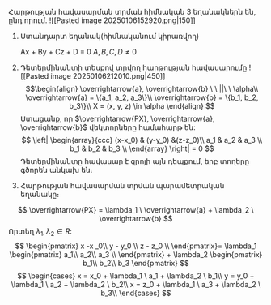 
Հարթության հավասարման տրման հիմնական 3 եղանակներն են, ընդ որում․
![[Pasted image 20250106152920.png|150]]

1. Ստանդարտ եղանակ(հիմնականում կիրառվող)
   
   Ax + By + Cz + D = 0
   $A, B, C, D \neq 0$ 
   
2. Դետերմինանտի տեսքով տրվող հարթության հավասարումը 
   ![[Pasted image 20250106212010.png|450]]
   $$\begin{align}
   \overrightarrow{a}, \overrightarrow{b} \ \ ||\ \ \alpha\\
   \overrightarrow{a} = \{a_1, a_2, a_3\}\\
   \overrightarrow{b} = \{b_1, b_2, b_3\}\\
   X = (x, y, z) \in \alpha
   \end{align}
   $$
Ստացանք, որ $\overrightarrow{PX}, \overrightarrow{a}, \overrightarrow{b}$ վեկտորները համահարթ են:
$$
\left|
\begin{array}{ccc}
(x-x_0) & (y-y_0) &(z-z_0)\\
a_1 & a_2 & a_3  \\ 
b_1 & b_2 & b_3 \\
\end{array} 
\right| = 0
$$
Դետերմինանտը հավասար է զրոյի այն դեպքում, երբ տողերը գծորեն անկախ են։

3. Հարթության հավասարման տրման պարամետրական եղանակը։

$$
\overrightarrow{PX} = \lambda_1 \ \overrightarrow{a} + \lambda_2 \ \overrightarrow{b}
$$
Որտեղ $\lambda_1, \lambda_2 \in R$:
$$
\begin{pmatrix}
x -x _0\\
y - y_0 \\ 
z - z_0 \\
\end{pmatrix}= \lambda_1
\begin{pmatrix}
a_1\\
a_2\\
a_3 \\
\end{pmatrix} + \lambda_2 
\begin{pmatrix}
b_1\\
b_2\\
b_3
\end{pmatrix}
$$
$$
\begin{cases}
x = x_0 + \lambda_1 \ a_1 + \lambda_2 \ b_1\\
y = y_0 + \lambda_1 \ a_2 + \lambda_2 \ b_2\\
x = z_0 + \lambda_1 \ a_3 + \lambda_2 \ b_3\\
\end{cases}
$$
